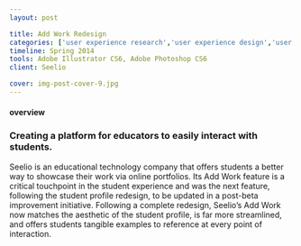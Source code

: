 ```yaml
---
layout: post

title: Add Work Redesign
categories: ['user experience research','user experience design','user interface design']
timeline: Spring 2014
tools: Adobe Illustrator CS6, Adobe Photoshop CS6
client: Seelio

cover: img-post-cover-9.jpg
---
```


<h4 class="heading heading--regular heading--emphasize">overview</h4>
<h3 class="heading heading--fancy">Creating a platform for educators to easily interact with students.</h3>
<p>
	Seelio is an educational technology company that offers students a better way to showcase their work via online portfolios. Its Add Work feature is a critical touchpoint in the student experience and was the next feature, following the student profile redesign, to be updated in a post-beta improvement initiative. Following a complete redesign, Seelio’s Add Work now matches the aesthetic of the student profile, is far more streamlined, and offers students tangible examples to reference at every point of interaction.
</p>